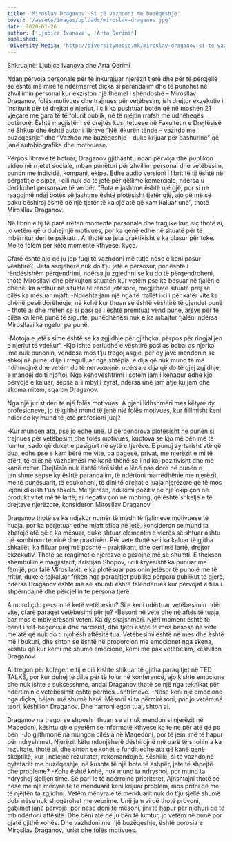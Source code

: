 ```yaml
---
title: 'Miroslav Draganov: Si të vazhdoni me buzëqeshje'
cover: '/assets/images/uploads/miroslav-draganov.jpg'
date: 2020-01-26
author: ['Ljubica Ivanova', 'Arta Qerimi']
published:
 Diversity Media: 'http://diversitymedia.mk/miroslav-draganov-si-te-vazhdojni-me-buzeqeshje/'
---
```


Shkruajnë: Ljubica Ivanova dhe Arta Qerimi

Ndan përvoja personale për të inkurajuar njerëzit tjerë dhe për të përcjellë se është më mirë të ndërmerret diçka si parandalim dhe të punohet në zhvillimin personal kur ekziston një themel i shëndoshë – Mirosllav Draganov, folës motivues dhe trajnues për vetëbesim, ish drejtor ekzekutiv i Institutit për të drejtat e njeriut, i cili ka pushtuar botën që në moshën 21 vjeçare me gara të të folurit publik, në të njëjtin rrafsh me udhëheqës botërorë. Është magjistër i së drejtës kushtetuese në Fakultetin e Drejtësisë në Shkup dhe është autor i librave “Në lëkurën tënde – vazhdo me buzëqeshje” dhe “Vazhdo me buzëqeshje – duke krijuar për dashurinë” që janë autobiografike dhe motivuese.

Përpos librave të botuar, Draganov gjithashtu ndan përvoja dhe publikon video në rrjetet sociale, mban punëtori për zhvillim personal dhe vetëbesim, punon me individë, kompani, ekipe. Edhe audio versioni i librit të tij është në përgatitje e sipër, i cili nuk do të jetë për qëllime komerciale, ndërsa u dedikohet personave të verbër.
“Bota e jashtme është një gjë, por si ne reagojmë ndaj botës së jashtme është plotësisht tjetër gjë, ajo që më së paku dëshiroj është që një tjetër të kalojë atë që kam kaluar unë”, thotë Mirosllav Draganov.

Në librin e tij të parë rrëfen momente personale dhe tragjike kur, siç thotë ai, jo vetëm që u duhej një motivues, por ka qenë edhe në situatë për të mbërritur deri te psikiatri. Ai thotë se jeta praktikisht e ka plasur për toke.
Me të folëm për këto momente kthyese, kyçe.

Çfarë është ajo që ju jep fuqi të vazhdoni më tutje nëse e keni pasur vështirë?
-Jeta asnjëherë nuk do t’ju jetë e përsosur, por është i rëndësishëm përqendrimi, ndërsa ju zgjedhni se ku do të përqendroheni, thotë Mirosllavi dhe përkujton situatën kur vetëm pse ka besuar në fjalën e dhënë, ka ardhur në situatë të rëndë jetësore, megjithatë situatë prej së cilës ka mësuar mjaft.
-Ndoshta jam një nga të rrallët i cili për katër vite ka dhënë pesë dorëheqje, në kohë kur thuan se është vështirë të gjendet punë – thotë ai dhe rrëfen se si pasi që i është premtuat vend pune, arsye për të cilën ka lënë punë të sigurte, punëdhënësi nuk e ka mbajtur fjalën, ndërsa Mirosllavi ka ngelur pa punë.

-Motoja e jetës sime është se ka zgjidhje për gjithçka, përpos për ringjalljen e njeriut të vdekur”
-Kjo ishte periudhë e vështirë pasi as babai as njerka ime nuk punonin, vendosa mos t’ju tregoj asgjë, për dy javë mendonin se shkoj në punë, dilja i rregulluar nga shtëpia, e dija që nuk mund të më ndihmojnë dhe vetëm do të nervozojnë, ndërsa e dija që do të gjej zgjidhje, e mandej do ti njoftoj. Nga këndvështrimi i sotëm jam i kënaqur edhe kjo përvojë e kaluar, sepse ai i mbylli zyrat, ndërsa unë jam atje ku jam dhe akoma rritem, sqaron Draganov.

Nga një jurist deri te një folës motivues. A gjeni lidhshmëri mes këtyre dy profesioneve, jo të gjithë mund të jenë një folës motivues, kur fillimisht keni ndier se ky mund të jetë profesioni juaj?

-Kur munden ata, pse jo edhe unë. U përqendrova plotësisht në punën si trajnues për vetëbesim dhe folës motivues, kuptova se kjo më bën më të lumtur, sado që duket e pasigurt në sytë e tjerëve. E punoj zyrtarisht atë që dua, edhe pse e kam bërë me vite, pa pagesë, privat, me njerëzit e mi të afërt, të cilët në vazhdimësi më kanë thënë se i ndikoj pozitivisht dhe më kanë nxitur. Drejtësia nuk është tërësisht e lënë pas dore në punën e tanishme sepse ky është parandalim, të ndërtoni marrëdhënie me njerëzit, me të punësuarit, të edukoheni, të dini të drejtat e juaja njerëzore që të mos lejoni dikush t’ua shkelë. Me tjerash, edukimi pozitiv në një ekip çon në produktivitet më të lartë, ai negativ çon në mobing, që është shkelje e të drejtave njerëzore, konsideron Mirosllav Draganov.

Draganov thotë se ka ndjekur numër të madh të fjalimeve motivuese të huaja, por ka përjetuar edhe mjaft sfida në jetë, konsideron se mund ta zbatojë atë që e ka mësuar, duke shtuar elementin e vlerës së shtuar ashtu që kombinon teorinë dhe praktikën. Për vete thotë se i ka kaluar të gjitha shkallët, ka filluar prej më poshtë – praktikant, dhe deri më lartë, drejtor ekzekutiv.
Thotë se reagimet e njerëzve e gëzojnë më së shumti. E thekson shembullin e magjistarit, Kristijan Shopov, i cili kryesisht ka punuar me fëmijë, por falë Mirosllavit, e ka plotësuar pasionin jetësor të punojë me të rritur, duke e tejkaluar frikën nga paraqitjet publike përpara publikut të gjerë, ndërsa Draganov është më së shumti është falënderues kur përvojat e tilla i shpërndajnë dhe përcjellin te persona tjerë.

A mund çdo person të ketë vetëbesim? Si e keni ndërtuar vetëbesimin ndër vite, çfarë paraqet vetëbesimi për ju?
-Besoni në vete dhe në aftësitë tuaja, por mos e mbivlerësoni veten. Ka dy skajshmëri. Njëri moment është të qenit i vet-begenisur dhe narcisist, dhe tjetri është të mos besosh në vete me atë që nuk do ti njohësh aftësitë tua. Vetëbesimi është në mes dhe është më i bukuri, dhe shton se është në proporcion me emocionet nga skena, kështu që kur kemi më shumë emocione, kemi më pak vetëbesim, këshillon Draganov.

Ai tregon për kolegen e tij e cili kishte shikuar të gjitha paraqitjet në TED TALKS, por kur duhej të dilte për të folur në konferencë, ajo kishte emocione dhe nuk ishte e suksesshme, andaj Draganov thotë se një nga teknikat për ndërtimin e vetëbesimit është përmes ushtrimeve.
-Nëse keni një emocione nga diçka, bëjeni më shumë herë. Mësoni si ta përmirësoni, por jo vetëm në teori, këshillon Draganov. Dhe harroni egon tuaj, shton ai.

Draganov na tregoi se shpesh i thuan se ai nuk mendon si njerëzit në Maqedoni, kështu që e pyetëm se informatë kthyese ka te ne për atë që po bën.
-Jo gjithmonë na mungon cilësia në Maqedoni, por të jemi më të hapur për ndryshimet. Njerëzit këtu ndonjëherë dëshirojnë më parë të shohin a ka rezultate, thotë ai, dhe shton se kohët e fundit edhe ata që kanë qenë skeptikë, kur i ndiejnë rezultatet, rekomandojnë.
Këshillë, si të vazhdojnë qytetarët me buzëqeshje, në kushte të një bote të ashpër, jete të shpejtë dhe probleme?
-Koha është kohë, nuk mund ta ndryshoj, por mund ta ndryshoj sjelljen time. Së pari le të ndërrojnë prioritetet, Ajnshtajni thotë se nëse me një mënyrë të të menduarit keni krijuar problem, mos pritni që me të njëjtën ta zgjidhni. Vetëm mënyra e të menduarit nuk do t’ju sjellë shumë dobi nëse nuk shoqërohet me veprime. Unë jam ai që thotë provoni, gabimet janë përvojë, por nëse doni të mësoni, jini të hapur për njohuri që të mbindërtoni aftësitë. Dhe bëni atë që ju bën të lumtur, jo vetëm në punë por gjatë gjithë kohës. Dhe vazhdoni me një buzëqeshje, është porosia e Mirosllav Draganov, jurist dhe folës motivues.